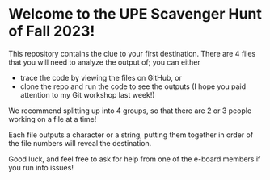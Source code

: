 # Welcome to the UPE Scavenger Hunt of Fall 2023!

This repository contains the clue to your first destination. There are 4 files that you will need to analyze the output of; you can either

- trace the code by viewing the files on GitHub, or
- clone the repo and run the code to see the outputs (I hope you paid attention to my Git workshop last week!)

We recommend splitting up into 4 groups, so that there are 2 or 3 people working on a file at a time!

Each file outputs a character or a string, putting them together in order of the file numbers will reveal the destination.

Good luck, and feel free to ask for help from one of the e-board members if you run into issues!
